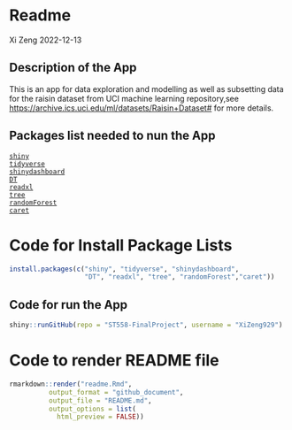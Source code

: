 Readme
================
Xi Zeng
2022-12-13

## Description of the App

This is an app for data exploration and modelling as well as subsetting
data for the raisin dataset from UCI machine learning repository,see
<https://archive.ics.uci.edu/ml/datasets/Raisin+Dataset#> for more
details.

## Packages list needed to nun the App

[`shiny`](https://cran.r-project.org/web/packages/shiny/index.html)  
[`tidyverse`](https://www.tidyverse.org/)  
[`shinydashboard`](https://cran.r-project.org/web/packages/shinydashboard/index.html)  
[`DT`](https://www.rdocumentation.org/packages/DT/versions/0.16)  
[`readxl`](https://readxl.tidyverse.org/)  
[`tree`](https://www.rdocumentation.org/packages/tree/versions/1.0-42)  
[`randomForest`](https://www.rdocumentation.org/packages/randomForest/versions/4.7-1.1)  
[`caret`](https://topepo.github.io/caret/)

# Code for Install Package Lists

``` r
install.packages(c("shiny", "tidyverse", "shinydashboard",
                   "DT", "readxl", "tree", "randomForest","caret"))
```

## Code for run the App

``` r
shiny::runGitHub(repo = "ST558-FinalProject", username = "XiZeng929")
```

# Code to render README file

``` r
rmarkdown::render("readme.Rmd", 
          output_format = "github_document",
          output_file = "README.md",
          output_options = list(
            html_preview = FALSE))
```
